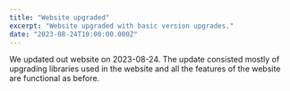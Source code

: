 ```yaml
---
title: "Website upgraded"
excerpt: "Website upgraded with basic version upgrades."
date: "2023-08-24T10:00:00.000Z"
---
```


We updated out website on 2023-08-24. The update consisted mostly of upgrading libraries used in the website and all the features of the website are functional as before.
